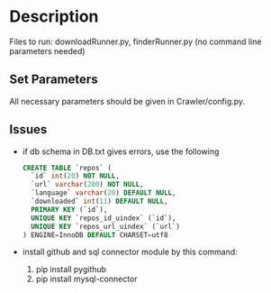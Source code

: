 # Description

Files to run: downloadRunner.py, finderRunner.py (no command line parameters needed)

## Set Parameters

All necessary parameters should be given in Crawler/config.py.

## Issues

* if db schema in DB.txt gives errors, use the following

  ```SQL
  CREATE TABLE `repos` (
    `id` int(20) NOT NULL,
    `url` varchar(200) NOT NULL,
    `language` varchar(20) DEFAULT NULL,
    `downloaded` int(11) DEFAULT NULL,
    PRIMARY KEY (`id`),
    UNIQUE KEY `repos_id_uindex` (`id`),
    UNIQUE KEY `repos_url_uindex` (`url`)
  ) ENGINE=InnoDB DEFAULT CHARSET=utf8

  ```

* install github and sql connector module by this command:
   1. pip install pygithub
   2. pip install mysql-connector
